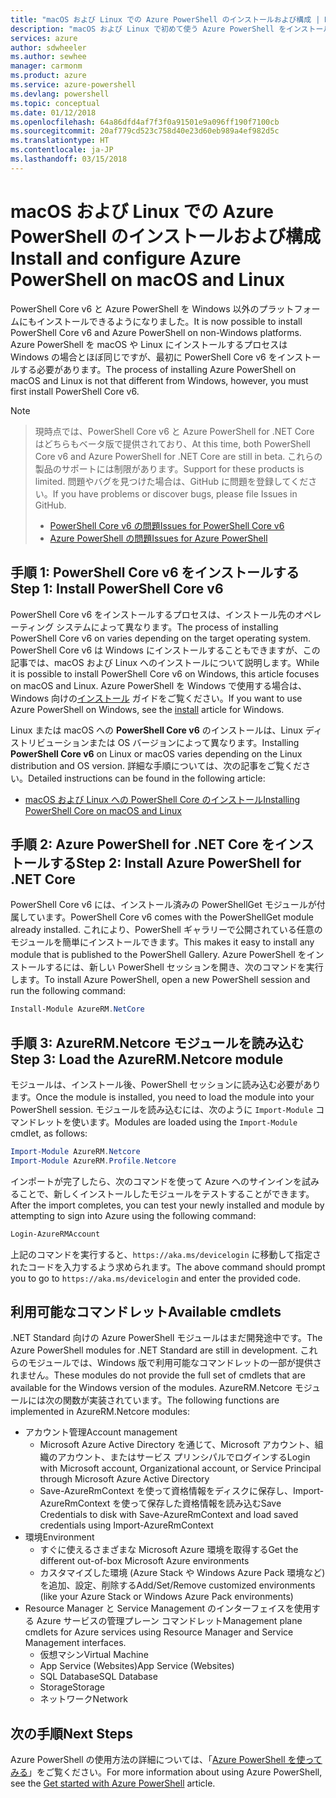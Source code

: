 ```yaml
---
title: "macOS および Linux での Azure PowerShell のインストールおよび構成 | Microsoft Docs"
description: "macOS および Linux で初めて使う Azure PowerShell をインストールして構成する方法について説明します。"
services: azure
author: sdwheeler
ms.author: sewhee
manager: carmonm
ms.product: azure
ms.service: azure-powershell
ms.devlang: powershell
ms.topic: conceptual
ms.date: 01/12/2018
ms.openlocfilehash: 64a86dfd4af7f3f0a91501e9a096ff190f7100cb
ms.sourcegitcommit: 20af779cd523c758d40e23d60eb989a4ef982d5c
ms.translationtype: HT
ms.contentlocale: ja-JP
ms.lasthandoff: 03/15/2018
---
```

# <a name="install-and-configure-azure-powershell-on-macos-and-linux"></a><span data-ttu-id="e4330-103">macOS および Linux での Azure PowerShell のインストールおよび構成</span><span class="sxs-lookup"><span data-stu-id="e4330-103">Install and configure Azure PowerShell on macOS and Linux</span></span>

<span data-ttu-id="e4330-104">PowerShell Core v6 と Azure PowerShell を Windows 以外のプラットフォームにもインストールできるようになりました。</span><span class="sxs-lookup"><span data-stu-id="e4330-104">It is now possible to install PowerShell Core v6 and Azure PowerShell on non-Windows platforms.</span></span>
<span data-ttu-id="e4330-105">Azure PowerShell を macOS や Linux にインストールするプロセスは Windows の場合とほぼ同じですが、最初に PowerShell Core v6 をインストールする必要があります。</span><span class="sxs-lookup"><span data-stu-id="e4330-105">The process of installing Azure PowerShell on macOS and Linux is not that different from Windows, however, you must first install PowerShell Core v6.</span></span>

> [!NOTE]

> <span data-ttu-id="e4330-106">現時点では、PowerShell Core v6 と Azure PowerShell for .NET Core はどちらもベータ版で提供されており、</span><span class="sxs-lookup"><span data-stu-id="e4330-106">At this time, both PowerShell Core v6 and Azure PowerShell for .NET Core are still in beta.</span></span>
> <span data-ttu-id="e4330-107">これらの製品のサポートには制限があります。</span><span class="sxs-lookup"><span data-stu-id="e4330-107">Support for these products is limited.</span></span> <span data-ttu-id="e4330-108">問題やバグを見つけた場合は、GitHub に問題を登録してください。</span><span class="sxs-lookup"><span data-stu-id="e4330-108">If you have problems or discover bugs, please file Issues in GitHub.</span></span>
>
> * [<span data-ttu-id="e4330-109">PowerShell Core v6 の問題</span><span class="sxs-lookup"><span data-stu-id="e4330-109">Issues for PowerShell Core v6</span></span>](https://github.com/PowerShell/PowerShell/issues)
> * [<span data-ttu-id="e4330-110">Azure PowerShell の問題</span><span class="sxs-lookup"><span data-stu-id="e4330-110">Issues for Azure PowerShell</span></span>](https://github.com/azure/azure-docs-powershell/issues)

## <a name="step-1-install-powershell-core-v6"></a><span data-ttu-id="e4330-111">手順 1: PowerShell Core v6 をインストールする</span><span class="sxs-lookup"><span data-stu-id="e4330-111">Step 1: Install PowerShell Core v6</span></span>

<span data-ttu-id="e4330-112">PowerShell Core v6 をインストールするプロセスは、インストール先のオペレーティング システムによって異なります。</span><span class="sxs-lookup"><span data-stu-id="e4330-112">The process of installing PowerShell Core v6 on varies depending on the target operating system.</span></span>
<span data-ttu-id="e4330-113">PowerShell Core v6 は Windows にインストールすることもできますが、この記事では、macOS および Linux へのインストールについて説明します。</span><span class="sxs-lookup"><span data-stu-id="e4330-113">While it is possible to install PowerShell Core v6 on Windows, this article focuses on macOS and Linux.</span></span> <span data-ttu-id="e4330-114">Azure PowerShell を Windows で使用する場合は、Windows 向けの[インストール](./install-azurerm-ps.md) ガイドをご覧ください。</span><span class="sxs-lookup"><span data-stu-id="e4330-114">If you want to use Azure PowerShell on Windows, see the [install](./install-azurerm-ps.md) article for Windows.</span></span>

<span data-ttu-id="e4330-115">Linux または macOS への **PowerShell Core v6** のインストールは、Linux ディストリビューションまたは OS バージョンによって異なります。</span><span class="sxs-lookup"><span data-stu-id="e4330-115">Installing **PowerShell Core v6** on Linux or macOS varies depending on the Linux distribution and OS version.</span></span>
<span data-ttu-id="e4330-116">詳細な手順については、次の記事をご覧ください。</span><span class="sxs-lookup"><span data-stu-id="e4330-116">Detailed instructions can be found in the following article:</span></span>

- [<span data-ttu-id="e4330-117">macOS および Linux への PowerShell Core のインストール</span><span class="sxs-lookup"><span data-stu-id="e4330-117">Installing PowerShell Core on macOS and Linux</span></span>](/powershell/scripting/setup/installing-powershell-core-on-macos-and-linux)

## <a name="step-2-install-azure-powershell-for-net-core"></a><span data-ttu-id="e4330-118">手順 2: Azure PowerShell for .NET Core をインストールする</span><span class="sxs-lookup"><span data-stu-id="e4330-118">Step 2: Install Azure PowerShell for .NET Core</span></span>

<span data-ttu-id="e4330-119">PowerShell Core v6 には、インストール済みの PowerShellGet モジュールが付属しています。</span><span class="sxs-lookup"><span data-stu-id="e4330-119">PowerShell Core v6 comes with the PowerShellGet module already installed.</span></span> <span data-ttu-id="e4330-120">これにより、PowerShell ギャラリーで公開されている任意のモジュールを簡単にインストールできます。</span><span class="sxs-lookup"><span data-stu-id="e4330-120">This makes it easy to install any module that is published to the PowerShell Gallery.</span></span> <span data-ttu-id="e4330-121">Azure PowerShell をインストールするには、新しい PowerShell セッションを開き、次のコマンドを実行します。</span><span class="sxs-lookup"><span data-stu-id="e4330-121">To install Azure PowerShell, open a new PowerShell session and run the following command:</span></span>

```powershell
Install-Module AzureRM.NetCore
```

## <a name="step-3-load-the-azurermnetcore-module"></a><span data-ttu-id="e4330-122">手順 3: AzureRM.Netcore モジュールを読み込む</span><span class="sxs-lookup"><span data-stu-id="e4330-122">Step 3: Load the AzureRM.Netcore module</span></span>

<span data-ttu-id="e4330-123">モジュールは、インストール後、PowerShell セッションに読み込む必要があります。</span><span class="sxs-lookup"><span data-stu-id="e4330-123">Once the module is installed, you need to load the module into your PowerShell session.</span></span> <span data-ttu-id="e4330-124">モジュールを読み込むには、次のように `Import-Module` コマンドレットを使います。</span><span class="sxs-lookup"><span data-stu-id="e4330-124">Modules are loaded using the `Import-Module` cmdlet, as follows:</span></span>

```powershell
Import-Module AzureRM.Netcore
Import-Module AzureRM.Profile.Netcore
```

<span data-ttu-id="e4330-125">インポートが完了したら、次のコマンドを使って Azure へのサインインを試みることで、新しくインストールしたモジュールをテストすることができます。</span><span class="sxs-lookup"><span data-stu-id="e4330-125">After the import completes, you can test your newly installed and module by attempting to sign into Azure using the following command:</span></span>

```powershell
Login-AzureRMAccount
```

<span data-ttu-id="e4330-126">上記のコマンドを実行すると、`https://aka.ms/devicelogin` に移動して指定されたコードを入力するよう求められます。</span><span class="sxs-lookup"><span data-stu-id="e4330-126">The above command should prompt you to go to `https://aka.ms/devicelogin` and enter the provided code.</span></span>

## <a name="available-cmdlets"></a><span data-ttu-id="e4330-127">利用可能なコマンドレット</span><span class="sxs-lookup"><span data-stu-id="e4330-127">Available cmdlets</span></span>

<span data-ttu-id="e4330-128">.NET Standard 向けの Azure PowerShell モジュールはまだ開発途中です。</span><span class="sxs-lookup"><span data-stu-id="e4330-128">The Azure PowerShell modules for .NET Standard are still in development.</span></span> <span data-ttu-id="e4330-129">これらのモジュールでは、Windows 版で利用可能なコマンドレットの一部が提供されません。</span><span class="sxs-lookup"><span data-stu-id="e4330-129">These modules do not provide the full set of cmdlets that are available for the Windows version of the modules.</span></span> <span data-ttu-id="e4330-130">AzureRM.Netcore モジュールには次の関数が実装されています。</span><span class="sxs-lookup"><span data-stu-id="e4330-130">The following functions are implemented in AzureRM.Netcore modules:</span></span>

* <span data-ttu-id="e4330-131">アカウント管理</span><span class="sxs-lookup"><span data-stu-id="e4330-131">Account management</span></span>
  - <span data-ttu-id="e4330-132">Microsoft Azure Active Directory を通じて、Microsoft アカウント、組織のアカウント、またはサービス プリンシパルでログインする</span><span class="sxs-lookup"><span data-stu-id="e4330-132">Login with Microsoft account, Organizational account, or Service Principal through Microsoft Azure Active Directory</span></span>
  - <span data-ttu-id="e4330-133">Save-AzureRmContext を使って資格情報をディスクに保存し、Import-AzureRmContext を使って保存した資格情報を読み込む</span><span class="sxs-lookup"><span data-stu-id="e4330-133">Save Credentials to disk with Save-AzureRmContext and load saved credentials using Import-AzureRmContext</span></span>
* <span data-ttu-id="e4330-134">環境</span><span class="sxs-lookup"><span data-stu-id="e4330-134">Environment</span></span>
  - <span data-ttu-id="e4330-135">すぐに使えるさまざまな Microsoft Azure 環境を取得する</span><span class="sxs-lookup"><span data-stu-id="e4330-135">Get the different out-of-box Microsoft Azure environments</span></span>
  - <span data-ttu-id="e4330-136">カスタマイズした環境 (Azure Stack や Windows Azure Pack 環境など) を追加、設定、削除する</span><span class="sxs-lookup"><span data-stu-id="e4330-136">Add/Set/Remove customized environments (like your Azure Stack or Windows Azure Pack environments)</span></span>
* <span data-ttu-id="e4330-137">Resource Manager と Service Management のインターフェイスを使用する Azure サービスの管理プレーン コマンドレット</span><span class="sxs-lookup"><span data-stu-id="e4330-137">Management plane cmdlets for Azure services using Resource Manager and Service Management interfaces.</span></span>
  - <span data-ttu-id="e4330-138">仮想マシン</span><span class="sxs-lookup"><span data-stu-id="e4330-138">Virtual Machine</span></span>
  - <span data-ttu-id="e4330-139">App Service (Websites)</span><span class="sxs-lookup"><span data-stu-id="e4330-139">App Service (Websites)</span></span>
  - <span data-ttu-id="e4330-140">SQL Database</span><span class="sxs-lookup"><span data-stu-id="e4330-140">SQL Database</span></span>
  - <span data-ttu-id="e4330-141">Storage</span><span class="sxs-lookup"><span data-stu-id="e4330-141">Storage</span></span>
  - <span data-ttu-id="e4330-142">ネットワーク</span><span class="sxs-lookup"><span data-stu-id="e4330-142">Network</span></span>

## <a name="next-steps"></a><span data-ttu-id="e4330-143">次の手順</span><span class="sxs-lookup"><span data-stu-id="e4330-143">Next Steps</span></span>

<span data-ttu-id="e4330-144">Azure PowerShell の使用方法の詳細については、「[Azure PowerShell を使ってみる](get-started-azureps.md)」をご覧ください。</span><span class="sxs-lookup"><span data-stu-id="e4330-144">For more information about using Azure PowerShell, see the [Get started with Azure PowerShell](get-started-azureps.md) article.</span></span>
